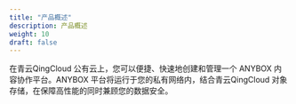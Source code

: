 ```yaml
---
title: "产品概述"
description: 产品概述
weight: 10
draft: false
---
```


在青云QingCloud 公有云上，您可以便捷、快速地创建和管理一个 ANYBOX 内容协作平台。ANYBOX 平台将运行于您的私有网络内，结合青云QingCloud 对象存储，在保障高性能的同时兼顾您的数据安全。

